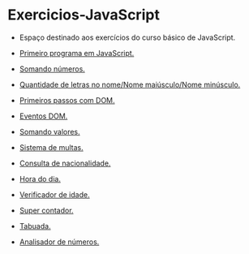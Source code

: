 # Exercicios-JavaScript

* Espaço destinado aos exercícios do curso básico de JavaScript.

* <a href="https://rafasfrancah.github.io/Exercicios-JavaScript/aula04/ex001.html" target="_blank">Primeiro programa em JavaScript.</a> 
* <a href="https://rafasfrancah.github.io/Exercicios-JavaScript/aula06/ex003.html" target="_blank">Somando números.</a> 
* <a href="https://rafasfrancah.github.io/Exercicios-JavaScript/aula06/ex004.html" target="_blank">Quantidade de letras no nome/Nome maiúsculo/Nome minúsculo.</a> 
* <a href="https://rafasfrancah.github.io/Exercicios-JavaScript/aula06/ex005.html" target="_blank">Primeiros passos com DOM.</a>
* <a href="https://rafasfrancah.github.io/Exercicios-JavaScript/aula10/ex.006.html" target="_blank">Eventos DOM.</a>
* <a href="https://rafasfrancah.github.io/Exercicios-JavaScript/aula10/ex007.html" target="_blank">Somando valores.</a>
* <a href="https://rafasfrancah.github.io/Exercicios-JavaScript/aula11/ex010.html" target="_blank">Sistema de multas.</a>
* <a href="https://rafasfrancah.github.io/Exercicios-JavaScript/aula11/ex011.html" target="_blank">Consulta de nacionalidade.</a>
* <a href="https://rafasfrancah.github.io/Exercicios-JavaScript/aula12ex/ex014/modelo.html" target="_blank">Hora do dia.</a>
* <a href="https://rafasfrancah.github.io/Exercicios-JavaScript/aula12ex/ex015/modelo.html" target="_blank">Verificador de idade.</a>
* <a href="https://rafasfrancah.github.io/Exercicios-JavaScript/aula14ex/ex016/modelo.html" target="_blank">Super contador.</a>
* <a href="https://rafasfrancah.github.io/Exercicios-JavaScript/aula14ex/ex017/modelo.html" target="_blank">Tabuada.</a>
* <a href="https://rafasfrancah.github.io/Exercicios-JavaScript/aula16ex/ex018/modelo.html" target="_blank">Analisador de números.</a>




